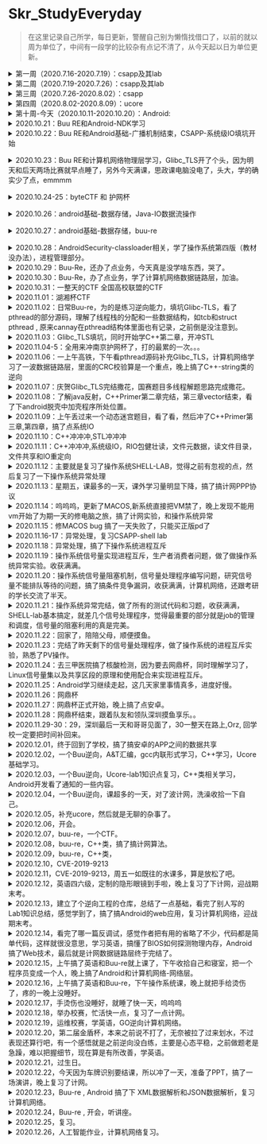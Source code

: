 # Skr_StudyEveryday

> 在这里记录自己所学，每日更新，警醒自己别为懒惰找借口了，以前的就以周为单位了，中间有一段学的比较杂有点记不清了，从今天起以日为单位更新。

<details>
<summary>第一周（2020.7.16-2020.7.19）：csapp及其lab</summary>

+ [x] csapp：第一章到第三章

+ [x] csapp-lab：lab1到lab3

  [lab1](https://github.com/shizhongpwn/csapp_lab/blob/master/CSAPP%20LAB%20%E2%80%94%20data%20lab.pdf)：Data lab

  使用<<，>>，^，&此类基本操作数实现取反，三位运算符，比较整数大小，浮点数转换等操作

  [lab2](https://github.com/shizhongpwn/csapp_lab/blob/master/CSAPP-Boom%20lab.pdf)：Bomb lab

  一些简单的汇编，还算简单，唯独parse_6需要看出链表结构。还在parse_4中存在一处隐藏关卡

  lab3：Attack lab

  入门pwn

  </details>

<details>
<summary>第二周（2020.7.19-2020.7.26）：csapp及其lab</summary>

+ [x] csapp-lab：lab4到lab7

  [lab4](https://github.com/shizhongpwn/csapp_lab/blob/master/CSAPP-archlab.pdf)：Arch lab

  与X86-64指令集相似的Y86-64指令集的学习，以及立即数的加入，优化。

  [lab5]：Cache lab

  这个没写。。。当时绕过了

  [lab6](https://github.com/shizhongpwn/csapp_lab/blob/master/shlab-handout/tsh.c)：Shell lab

  实现一个简易的linux里的shell，这个当时记得看了，但是没上传好像，抽空找下上传

  [lab7](https://github.com/shizhongpwn/csapp_lab/blob/master/csapp-malloc_lab.md)：Malloc lab

  实现一个简易的glibc的堆块回收

  </details>

<details>
<summary>第三周（2020.7.26-2020.8.02）：csapp</summary>

+ [x] csapp：看到第九章的系统级IO

+ [ ] csapp-lab：proxy lab

  未完成

  </details>

<details>
<summary>第四周（2020.8.02-2020.8.09）：ucore</summary>

+ [x] ucore-lab：lab1到lab2

  [lab1](https://github.com/shizhongpwn/notes/blob/master/ucore/Ucore-lab1.md)：

  启动操作系统的bootloader，操作系统如何加载到内存
  </details>

<details>
<summary>第十周-今天（2020.10.11-2020.10.20）：Android:</summary>

+ [x] [第一章](https://github.com/shizhongpwn/Andriod-/blob/master/Android%E5%9F%BA%E7%A1%80/Android%E5%9F%BA%E7%A1%80-%E4%B8%80.md)：Android基础

+ [x] [第二章](https://github.com/shizhongpwn/Andriod-/blob/master/Android%E5%9F%BA%E7%A1%80/android%E5%9F%BA%E7%A1%80%E4%BA%8C-UI.md)：Andorid UI相关

+ [x] [第三章](https://github.com/shizhongpwn/Andriod-/blob/master/Android%E5%9F%BA%E7%A1%80/Android%E5%9F%BA%E7%A1%80-%E6%89%8B%E6%9C%BA%E5%92%8C%E5%B9%B3%E6%9D%BF.md)：手机和平板UI设计相关

+ [x] [第四章](https://github.com/shizhongpwn/Andriod-/blob/master/Android%E5%9F%BA%E7%A1%80/android%E5%9F%BA%E7%A1%80-%E5%B9%BF%E6%92%AD%E6%9C%BA%E5%88%B6.md)：Android 广播机制（未读完）

+ [x] [做了很多的android CTF题目]

  </details>

<details>
<summary>2020.10.21：Buu RE和Android-NDK学习</summary>

+ [x] [BUU RE]

做了几个简单的RE，做的很慢，废物。

+ [x] [Android-NDK](https://github.com/shizhongpwn/Andriod-/blob/master/AndroidSecurity/AndroidSecurity-NKD.md)：Android SDK开发
       </details>
       
<details>
<summary>2020.10.22：Buu RE和Android基础-广播机制结束，CSAPP-系统级IO填坑开始</summary>

+ [x] [BUU RE]

做了几个简单的RE，CrackRTF,JustRE,Youngter-drive。

+ [x] [Android-广播机制](https://github.com/shizhongpwn/Andriod-/blob/master/Android%E5%9F%BA%E7%A1%80/android%E5%9F%BA%E7%A1%80-%E5%B9%BF%E6%92%AD%E6%9C%BA%E5%88%B6.md)：Android-广播机制

+ [x] [CSAPP-系统级IO](https://github.com/shizhongpwn/csapp_lab/blob/master/%E7%B3%BB%E7%BB%9F%E7%BA%A7IO.md)：今天开了个头。
       </details>
       
<details>
<summary>2020.10.23：Buu RE和计算机网络物理层学习，Glibc_TLS开了个头，因为明天和后天两场比赛就早点睡了，另外今天满课，思政课电脑没电了，头大，学的确实少了点，emmmm</summary>

+ [x] [BUU RE]

做了几个简单的RE，[ACTF新生赛2020]easyre,相册

+ [x] [计算机网络-物理层](https://github.com/shizhongpwn/notes/blob/master/%E8%AE%A1%E7%AE%97%E6%9C%BA%E7%BD%91%E7%BB%9C/%E7%89%A9%E7%90%86%E5%B1%82.md)：计算机网络-物理层

+ [x] [Glibc_TLS](https://github.com/shizhongpwn/notes/blob/master/Glibc_TLS/Glibc_TLS.md)：TLS今天开了个头。
       </details>
<details>
<summary>2020.10.24-25：byteCTF 和 护网杯</summary>

+ [x] [Byte CTF]

尝试了几个re，我只能说。。。。自己太垃圾了，一心想做安卓，也没看老本行pwn，安卓做不出，抱歉。。。。

+ [x] [护网杯]

这个真的是被带躺着进线下的，Byte实在做不动，就看了这个，复现了一个pwn....菜逼哭泣。。
       </details>
    
<details>
<summary>2020.10.26：android基础-数据存储，Java-IO数据流操作</summary>

+ [x] [android基础-数据存储](https://github.com/shizhongpwn/Andriod-/blob/master/Android%E5%9F%BA%E7%A1%80/Android%E5%9F%BA%E7%A1%80-%E6%95%B0%E6%8D%AE%E5%AD%98%E5%82%A8.md)：学了数据存储里面的文件存储技术。

+ [x] [Java-IO](https://github.com/shizhongpwn/CodeAndItsSafety/blob/master/Java/IO.md)：因为之前看java依赖于C++的意识和一点JAVA基础，但是觉得JAVA本身的语言安全特性也很重要，所以打算趁着学安卓也顺便把Java好好学一下（汗，越学觉得自己不会的越多）
       </details>
       
<details>
<summary>2020.10.27：android基础-数据存储，buu-re</summary>

+ [x] [android基础-数据存储](https://github.com/shizhongpwn/Andriod-/blob/master/Android%E5%9F%BA%E7%A1%80/Android%E5%9F%BA%E7%A1%80-%E6%95%B0%E6%8D%AE%E5%AD%98%E5%82%A8.md)：学了数据存储里面的SharedPreferences存储技术。

+ [x] [buu-re]
做了几个Exe的re，因为可能要当成例子进行讲解，自己先过一遍。
       </details>
      
<details>
<summary>2020.10.28：AndroidSecurity-classloader相关，学了操作系统第四版（教材没办法），进程管理部分。</summary>

+ [x] [AndroidSecurity-脱壳1](https://github.com/shizhongpwn/Andriod-/blob/master/AndroidSecurity/AndroidSecurity-%E8%84%B1%E5%A3%B31.md)：学习了Android里面的class loader相关的机制，和一些插件开发的基础

+ [x] [buu-re]
做了几个Exe的re。

+ [x] [操作系统第四版-进程管理](https://github.com/shizhongpwn/notes/blob/master/%E8%AE%A1%E7%AE%97%E6%9C%BA%E6%93%8D%E4%BD%9C%E7%B3%BB%E7%BB%9F-%E7%AC%AC%E5%9B%9B%E7%89%88/%E8%BF%9B%E7%A8%8B%E7%AE%A1%E7%90%86.md)：操作系统进程管理相关

    </details>
    
<details>
<summary>2020.10.29：Buu-Re，还办了点业务，今天真是没学啥东西，哭了。</summary>


+ [x] [buu-re]
做了1个Exe的re。

    </details>


<details>
<summary>2020.10.30：Buu-Re，办了点业务，学了计算机网络数据链路层，加油。</summary>

+ [x] [buu-re]
做了1个Exe的re。

+ [x] [计算机网络-数据链路层](https://github.com/shizhongpwn/notes/blob/master/%E8%AE%A1%E7%AE%97%E6%9C%BA%E7%BD%91%E7%BB%9C/%E6%95%B0%E6%8D%AE%E9%93%BE%E8%B7%AF%E5%B1%82.md)：今天数据链路层开了头。
    </details>

<details>
<summary>2020.10.31：一整天的CTF 全国高校联盟的CTF</summary>
    </details>

<details>
<summary>2020.11.01：湖湘杯CTF</summary>

+ [x] [湖湘杯CTF]
其实这大三少有的打一整天的ctf，也差不多是大三的最后一个线上赛了，以后短时间内应该不回参加线上赛了，还剩护网杯和网鼎杯两个线下，CTF生涯就先画上个句号吧，因为要好好充电补充知识，希望自己大三下可以找一个好实习，不想待学校了，嘤嘤嘤。

    </details>
  
<details>
<summary>2020.11.02：日常Buu-re，为的是练习逆向能力，填坑Glibc-TLS，看了pthread的部分源码，理解了线程栈的分配和一些数据结构，如tcb和struct pthread , 原来cannay在pthread结构体里面也有记录，之前倒是没注意到。</summary>

+ [x] [buu-re]
做了2个很水的re。

+ [x] [Glibc_TLS](https://github.com/shizhongpwn/notes/blob/master/Glibc_TLS/Glibc_TLS.md)：TLS填坑ing。

    </details>
    
<details>
<summary>2020.11.03：Glibc_TLS填坑，同时开始学C++第二章，开冲STL</summary>

+ [x] [C++](https://github.com/shizhongpwn/CodeAndItsSafety/blob/master/C%2B%2B/C%2B%2BPrimer-%E7%AC%AC%E4%BA%8C%E7%AB%A0.md)：C++第二章。

+ [x] [Glibc_TLS](https://github.com/shizhongpwn/notes/blob/master/Glibc_TLS/Glibc_TLS.md)：TLS填坑ing。

    </details>
    
<details>
<summary>2020.11.04-5：全用来冲南京护网杯了，打的最累的一次。。。</summary>

+ [x] [护网杯]
    </details>

<details>
<summary>2020.11.06：一上午高铁，下午看pthread源码补充Glibc_TLS，计算机网络学习了一波数据链路层，里面的CRC校验算是一个重点，晚上搞了C++-string类的逆向</summary>

+ [x] [C++逆向-string](https://github.com/shizhongpwn/CodeAndItsSafety/blob/master/C%2B%2B/C%2B%2B%E9%80%86%E5%90%91%E5%AD%A6%E4%B9%A0-string.md)：搞了搞string类，学到了。

+ [x] [Glibc_TLS](https://github.com/shizhongpwn/notes/blob/master/Glibc_TLS/Glibc_TLS.md)：TLS填坑ing。

+ [x] [计算机网络-数据链路层](https://github.com/shizhongpwn/notes/blob/master/%E8%AE%A1%E7%AE%97%E6%9C%BA%E7%BD%91%E7%BB%9C/%E6%95%B0%E6%8D%AE%E9%93%BE%E8%B7%AF%E5%B1%82.md)：今天数据链路层重点研究了其协议相关的三个基本问题：封装成帧，透明传输，差错检测（CRC校验是重点）。
    </details>


<details>
<summary>2020.11.07：庆贺Glibc_TLS完结撒花，国赛题目多线程解题思路完成撒花。</summary>

+ [x] [Glibc_TLS](https://github.com/shizhongpwn/notes/blob/master/Glibc_TLS/Glibc_TLS.md)：TLS完结撒花。
    </details>

<details>
<summary>2020.11.08：了解java反射，C++Primer第二章完结，第三章vector结束，看了下android脱壳中加壳程序所处位置。</summary>

+ [x] [java反射](https://github.com/shizhongpwn/CodeAndItsSafety/blob/master/Java/JAVA-%E5%8F%8D%E5%B0%84.md)：简单了解java反射，因为在安卓安全加壳部分要经常用到。
+ [x] [C++Primer第三章](https://github.com/shizhongpwn/CodeAndItsSafety/blob/master/C%2B%2B/C%2B%2BPrimer-%E7%AC%AC%E4%B8%89%E7%AB%A0.md)：第二章今天完结，第三章看到了vector.
+ [x] [加壳APP运行流程和ClassLoader修正](https://github.com/shizhongpwn/Andriod-/blob/master/AndroidSecurity/AndroidSecutity-%E5%8A%A0%E5%A3%B3APP%E8%BF%90%E8%A1%8C%E6%B5%81%E7%A8%8B%E5%92%8CClassLoader%E4%BF%AE%E6%AD%A3.md):	这一点刚刚开始，因为不太了解java反射，跑过去看了看。
    </details>
    
<details>
<summary>2020.11.09：上午丢过来一个动态迷宫题目，看了看，然后冲了C++Primer第三章,第四章，搞了点系统IO</summary>

+ [x] [C++Primer第三章](https://github.com/shizhongpwn/CodeAndItsSafety/blob/master/C%2B%2B/C%2B%2BPrimer-%E7%AC%AC%E4%B8%89%E7%AB%A0.md)：第三章完结撒花。
+ [x] [C++Primer第四章](https://github.com/shizhongpwn/CodeAndItsSafety/blob/master/C%2B%2B/C%2B%2BPrimer-第四章.md): 第四章完结撒花，这一章跟C有很多冲突，所以挺快的。 
+ [x] [csapp-系统级IO](https://github.com/shizhongpwn/csapp_lab/blob/master/系统级IO.md):	晚上好累啊，看的好慢，哭了。
    </details>
<details>
<summary>2020.11.10：C++冲冲冲,STL冲冲冲</summary>

+ [x] [C++Primer第五章](https://github.com/shizhongpwn/CodeAndItsSafety/blob/master/C%2B%2B/C%2B%2BPrimer-第五章-语句.md)：第五章完结，底层学完回来学C++真的得心应手。
+ [x] [C++Primer第六章](https://github.com/shizhongpwn/CodeAndItsSafety/blob/master/C%2B%2B/C%2B%2BPrimer-第六章-函数.md): 函数还没搞完。
+ [x] JAVA-web：今天的javaweb课，怎么说全看java了，哈哈

    </details>
    
<details>
<summary>2020.11.11：C++冲冲冲,系统级IO，RIO包健壮读，文件元数据，读文件目录，文件共享和IO重定向</summary>

+ [x] [C++Primer第六章](https://github.com/shizhongpwn/CodeAndItsSafety/blob/master/C%2B%2B/C%2B%2BPrimer-第六章-函数.md): 完结撒花。
+ [x] [CSAPP-系统级IO](https://github.com/shizhongpwn/csapp_lab/blob/master/系统级IO.md): RIO包健壮读，无缓冲区读就是调用系统调用直接读到目标区域，有缓冲区的就是，先调用系统调用把缓冲区读满，同时用一个结构体对缓冲区进行解释和标记，来方便用户直接从缓冲区拿数据，减少了系统调用，至于文件元数据其实就是v-node的很多文件信息，读取目录差别就在于返回的是指向目录流(directory stream)的指针，共享文件的话，主要是依赖于文件表其实是共享的，每个进程的文件描述符表里面的表项都可以指过去。重定向的话就在于`dup2`函数了，理解共享文件之后理解这个不难。

    </details>
    
<details>
<summary>2020.11.12：主要就是复习了操作系统SHELL-LAB，觉得之前有忽视的点，然后复习了一下操作系统异常处理</summary>

+ [x] [CSAPP-SHELL-LAB](https://github.com/shizhongpwn/csapp_lab/blob/master/CSAPP-shell-lab.md): 撸源码撸源码。
+ [x] [CSAPP-异常处理](https://github.com/shizhongpwn/csapp_lab/blob/master/CSAPP-第八章-异常.md): 异常处理进阶一波。

    </details>

<details>
<summary>2020.11.13：星期五，课最多的一天，课外学习量明显下降，搞了搞计网PPP协议</summary>

+ [x] [计算机网络-数据链路层](https://github.com/shizhongpwn/notes/blob/master/%E8%AE%A1%E7%AE%97%E6%9C%BA%E7%BD%91%E7%BB%9C/%E6%95%B0%E6%8D%AE%E9%93%BE%E8%B7%AF%E5%B1%82.md)：PPP协议，协议组成，PPP协议帧格式，其工作流程

    </details>

<details>
<summary>2020.11.14：呜呜呜，更新了MACOS,新系统直接把VM禁了，晚上发现不能用vm开始了为期一天的修电脑之旅，搞了计网实验，和操作系统异常</summary>

+ [x] [CSAPP-异常处理](https://github.com/shizhongpwn/csapp_lab/blob/master/CSAPP-第八章-异常.md): 异常处理进阶一波。

    </details>

<details>
<summary>2020.11.15：修MACOS bug 搞了一天失败了，只能买正版pd了</summary>

+ [x] 修理MAC OS,电脑差点只能送售后。。。

    </details>
<details>
<summary>2020.11.16-17：异常处理，复习CSAPP-shell lab</summary>

+ [x] [CSAPP-异常处理](https://github.com/shizhongpwn/csapp_lab/blob/master/CSAPP-第八章-异常.md): 异常处理进阶一波。
+ [x] [CSAPP-SHELL-LAB](https://github.com/shizhongpwn/csapp_lab/blob/master/CSAPP-shell-lab.md): 因为老师布置了一个shell实验，但是那个太简单了，就找了这个难一点的复习一下。
    </details>
<details>
<summary>2020.11.18：异常处理，搞了下操作系统进程互斥</summary>

+ [x] [CSAPP-异常处理](https://github.com/shizhongpwn/csapp_lab/blob/master/CSAPP-第八章-异常.md): 异常处理课后习题都ccc。
+ [x] [进程互斥](https://github.com/shizhongpwn/notes/blob/master/计算机操作系统-第四版/操作系统实验-进程互斥.md): 进程互斥，生产者消费者实验
    </details>
<details>
<summary>2020.11.19：操作系统信号量实现进程互斥，生产者消费者问题，做了做操作系统异常实验。收获满满。</summary>

+ [x] [计算机操作系统-第四版-进程管理](https://github.com/shizhongpwn/notes/blob/master/计算机操作系统-第四版/进程管理.md): 实现进程互斥的几种方式，信号量机制中的整形信号量，AND型信号量，记录型信号量，信号量集，管程机制，
+ [x] [CSAPP-异常处理](https://github.com/shizhongpwn/csapp_lab/blob/master/CSAPP-第八章-异常.md): 异常处理实验。
    </details>
<details>
<summary>2020.11.20：操作系统信号量阻塞机制，信号量处理程序编写问题，研究信号量不能排队等待的问题，搞了搞条件竞争漏洞，收获满满，计算机网络，还跟考研的学长交流了半天。</summary>

+ [x] [计算机网络-数据链路层](https://github.com/shizhongpwn/notes/blob/master/%E8%AE%A1%E7%AE%97%E6%9C%BA%E7%BD%91%E7%BB%9C/%E6%95%B0%E6%8D%AE%E9%93%BE%E8%B7%AF%E5%B1%82.md)：没看啥。。。跟考研学长交流了。。。
+ [x] [CSAPP-异常处理](https://github.com/shizhongpwn/csapp_lab/blob/master/CSAPP-第八章-异常.md): 信号量引发的竞争问题，阻塞机制，操作系统默认阻塞和显示阻塞，解决不排队等待问题就是在一个信号处理程序里面尽可能的多做，（就比如实验里面，尽可能多的回收子进程），感觉编写问题最重要的就是`erron`在信号处理程序里面可能变化，所以在信号处理程序里面进行保存和还原，还有就是`用volatile声明全局变量，这用来告诉编译器不要缓存这个变量`,`sig_atomic_t声明标志，C提供了该整形数据结构，对它的读和写都是原子性的不可以被中断。`。
    </details>
    
<details>
<summary>2020.11.21：操作系统异常完结，做了所有的测试代码和习题，收获满满，SHELL-lab基本搞定，就差几个信号处理程序，觉得最重要的部分就是job的管理和调度，信号量的阻塞利用的真是完美。</summary>

+ [x] [CSAPP-ShelLlab](https://github.com/shizhongpwn/csapp_lab/blob/master/shlab-handout/tsh.c)：总结shell-lab
+ [x] [CSAPP-异常处理](https://github.com/shizhongpwn/csapp_lab/blob/master/CSAPP-第八章-异常.md): 完结撒花，里面很多习题和测试代码都超赞，也算是对竞争漏洞有了更深刻的认识。
    </details>

<details>
<summary>2020.11.22：回家了，陪陪父母，顺便摸鱼。</summary>

+ [x] 陪伴 
    </details>


<details>
<summary>2020.11.23：完结了昨天剩下的信号量处理程序，做了操作系统的进程互斥实验，熟悉了PV操作。</summary>

+ [x] [Linux操作系统进程互斥实验](https://github.com/shizhongpwn/notes/blob/master/计算机操作系统-第四版/操作系统实验-进程互斥.md)：其核心是利用共享内存区域，和自己创建的信号量组，进而可以利用`semop`函数来实现PV操作，进而实现进程互斥访问共享内存区域。
    </details>
    
<details>
<summary>2020.11.24：去三甲医院搞了核酸检测，因为要去网鼎杯，同时理解学习了，Linux信号量集以及共享区段的原理和使用配合来实现进程互斥。</summary>

+ [x] 核酸检测
    </details>
    
<details>
<summary>2020.11.25：Android学习继续走起，这几天家里事情真多，进度好慢。</summary>

+ [x] [android基础-数据存储](https://github.com/shizhongpwn/Andriod-/blob/master/Android%E5%9F%BA%E7%A1%80/Android%E5%9F%BA%E7%A1%80-%E6%95%B0%E6%8D%AE%E5%AD%98%E5%82%A8.md)：学了数据存储里面的Sqlite存储技术。
    </details>
    
<details>
<summary>2020.11.26：网鼎杯</summary>

+ [x] 出发去深圳网鼎杯：在路上的和准备比赛的一天。
    </details>
<details>
<summary>2020.11.27：网鼎杯正式开始，晚上搞了点安卓。</summary>

+ [x] 深圳网鼎杯：打了一天，累死了,Orz,学到了许多骚姿势。
+ [x] [Android基础-跨程序共享数据-内容提供器](https://github.com/shizhongpwn/Andriod-/blob/master/Android%E5%9F%BA%E7%A1%80/%E7%AC%AC%E4%B8%83%E7%AB%A0-%E8%B7%A8%E7%A8%8B%E5%BA%8F%E5%85%B1%E4%BA%AB%E6%95%B0%E6%8D%AE-%E5%86%85%E5%AE%B9%E6%8F%90%E4%BE%9B%E5%99%A8.md):  搞了点安卓。
    </details>

<details>
<summary>2020.11.28：网鼎杯结束，跟着队友和领队深圳摸鱼享乐。。</summary>

+ [x] 深圳网鼎杯：享乐，Orz。
    </details>
<details>
<summary>2020.11.29-30：29，深圳最后一天和哥哥见面了，30一整天在路上,Orz, 回学校一定要把时间补回来。</summary>

+ [x] 深圳网鼎杯：一路倒霉，Orz。
    </details>    
<details>
<summary>2020.12.01，终于回到了学校，搞了搞安卓的APP之间的数据共享</summary>

+ [x] [Android基础-跨程序共享数据-内容提供器](https://github.com/shizhongpwn/Andriod-/blob/master/Android%E5%9F%BA%E7%A1%80/%E7%AC%AC%E4%B8%83%E7%AB%A0-%E8%B7%A8%E7%A8%8B%E5%BA%8F%E5%85%B1%E4%BA%AB%E6%95%B0%E6%8D%AE-%E5%86%85%E5%AE%B9%E6%8F%90%E4%BE%9B%E5%99%A8.md):  内容提供器，需要注意的点就是`URI`的内容形式和普通形式，它帮助实现跨程序共享数据，还有一个点就是`Manifest.xml`里面的权限控制。
    </details>     

<details>
<summary>2020.12.02，一个Buu逆向，A&T汇编，gcc内联形式学习，C++学习，Ucore基础学习。</summary>

+ [x] [buu-re] 做了1个Exe的re。
+ [x] [Ucore-Gcc内联汇编](https://github.com/shizhongpwn/notes/blob/master/ucore/Ucore-Gcc%E5%86%85%E8%81%94%E6%B1%87%E7%BC%96.md)：Ucore里面用到的汇编形式，但是觉得遇到的越来越多了就不逃避了。
+ [x] [Ucore-Lab1基础补充](https://github.com/shizhongpwn/notes/blob/master/ucore/Ucore-Gcc%E5%86%85%E8%81%94%E6%B1%87%E7%BC%96.md)：之前Ucore实验指导书没好好看，亏大了。
+ [x] [C++-Primer-第七章类](https://github.com/shizhongpwn/CodeAndItsSafety/blob/master/C%2B%2B/C%2B%2Bprimer-%E7%AC%AC%E4%B8%83%E7%AB%A0-%E7%B1%BB.md)：补充C++，C++STL一定要冲起来。
    </details>  
<details>    
<summary>2020.12.03，一个Buu逆向，Ucore-lab1知识点复习，C++类相关学习，Android开发看了通知的一些内容。</summary>

+ [x] [buu-re] 做了1个Exe的re。
+ [x] [Ucore-Lab1基础](https://github.com/shizhongpwn/notes/blob/master/ucore/Ucore-lab1-bootloader%E5%90%AF%E5%8A%A8ucore.md)：主要就是分段机制和MBR/Bootloader，还有复习，感觉有收获的，
+ [x] [C++-Primer-第七章类](https://github.com/shizhongpwn/CodeAndItsSafety/blob/master/C%2B%2B/C%2B%2Bprimer-%E7%AC%AC%E4%B8%83%E7%AB%A0-%E7%B1%BB.md)：补充C++类相关知识点。
+ [x] [Android基础-运用多媒体](https://github.com/shizhongpwn/Andriod-/blob/master/Android%E5%9F%BA%E7%A1%80/Android%E5%9F%BA%E7%A1%80-%E8%BF%90%E7%94%A8%E6%89%8B%E6%9C%BA%E5%A4%9A%E5%AA%92%E4%BD%93.md)：这波主要是通知相关内容，书上代码有点老旧，不适合新android系统，自己写了个新android的demo. 
    </details>     
    
<details>    
<summary>2020.12.04，一个Buu逆向，课超多的一天，对了波计网，洗澡收拾一下自己。</summary>

+ [x] [buu-re] 做了1个Exe的re。
+ [x] [计算机网络-数据链路层](https://github.com/shizhongpwn/notes/blob/master/%E8%AE%A1%E7%AE%97%E6%9C%BA%E7%BD%91%E7%BB%9C/%E6%95%B0%E6%8D%AE%E9%93%BE%E8%B7%AF%E5%B1%82.md)：今天数据链路层重点研究了其协议相关的三个基本问题：封装成帧，透明传输，差错检测（CRC校验是重点）。
    </details> 

<details>    
<summary>2020.12.05，补充ucore，然后就是无聊的杂事了。</summary>

+ [x] [Ucore-Lab1基础补充](https://github.com/shizhongpwn/notes/blob/master/ucore/Ucore-lab1-bootloader%E5%90%AF%E5%8A%A8ucore.md)：复习ing.
    </details> 
<details>    
<summary>2020.12.06，开会。</summary>

+ [x] 周会交流
    </details> 
<details>        
<summary>2020.12.07，buu-re，一个CTF。</summary>

+ [x] [buu-re] 做了1个Exe的re。这个得到的经验就是有时候ida分析错误，然后加载到OD里面可以汇编比对一下，看看是哪里出错了。
+ [x] [CTF] 打了一场CTF。
    </details> 

<details>        
<summary>2020.12.08，buu-re，C++类，搞了搞计网算法。</summary>

+ [x] [buu-re] 做了1个Exe的re。
+ [x] [C++-Primer-第七章类](https://github.com/shizhongpwn/CodeAndItsSafety/blob/master/C%2B%2B/C%2B%2Bprimer-%E7%AC%AC%E4%B8%83%E7%AB%A0-%E7%B1%BB.md)：补充C++，C++STL一定要冲起来。
    </details> 

<details>        
<summary>2020.12.09，buu-re，C++类，</summary>

+ [x] [buu-re] 做了2个Exe的re，游戏逆向。
+ [x] [C++-Primer-第七章类](https://github.com/shizhongpwn/CodeAndItsSafety/blob/master/C%2B%2B/C%2B%2Bprimer-%E7%AC%AC%E4%B8%83%E7%AB%A0-%E7%B1%BB.md)：补充C++，C++STL一定要冲起来。
    </details> 
<details>        
<summary>2020.12.10，CVE-2019-9213</summary>

+ [x] [CVE-2019-9213](https://github.com/shizhongpwn/CVE/blob/master/CVE-2019-9213/CVE-2019-9213.md)：分析完了poc和漏洞原理，差点exp的分析，不过总算是学到了点东西。
    </details> 
<details>        
<summary>2020.12.11，CVE-2019-9213，周五一如既往的水课多，算是放松了吧。</summary>


+ [x] [CVE-2019-9213](https://github.com/shizhongpwn/CVE/blob/master/CVE-2019-9213/CVE-2019-9213.md)：调试总结了一下。
    </details> 
<details>        
<summary>2020.12.12，英语四六级，定制的隐形眼镜到手啦，晚上复习了下计网，迎战期末考。</summary>


+ [x] 英语四六级考试
+ [x] 学会了隐形眼镜怎么用，u1s1隐形眼镜舒适多了，看的还清楚。 
+ [x] 计算机网络，这次用书本复习的，没有电子笔记啦。
    </details> 
<details>        
<summary>2020.12.13，建立了个逆向工程的仓库，总结了一点基础，看完了别人写的Lab1知识总结，感觉学到了，搞了搞Android的web应用，复习计算机网络，迎战期末考。</summary>

+ [x] [计算机网络](https://github.com/shizhongpwn/notes/blob/master/%E8%AE%A1%E7%AE%97%E6%9C%BA%E7%BD%91%E7%BB%9C/%E6%95%B0%E6%8D%AE%E9%93%BE%E8%B7%AF%E5%B1%82.md)：复习。
+ [x] [ReverseEngineering](https://github.com/shizhongpwn/ReverseEngineering)：ReverseEngineering。
+ [x] [Android-网络技术](https://github.com/shizhongpwn/Andriod-/blob/master/Android%E5%9F%BA%E7%A1%80/Android%E5%9F%BA%E7%A1%80-%E7%BD%91%E7%BB%9C%E6%8A%80%E6%9C%AF.md)：Android Webview。
    </details> 
<details>   
<summary>2020.12.14，看完了哪一篇反调试，感觉作者把有用的省略了不少，代码都是简单代码，这样就很没意思，学习英语，搞懂了BIOS如何探测物理内存，Android搞了Web技术，最后就是计网数据链路层终于完结了。</summary>

+ [x] 英语每天都要学
+ [x] [计算机网络](https://github.com/shizhongpwn/notes/blob/master/%E8%AE%A1%E7%AE%97%E6%9C%BA%E7%BD%91%E7%BB%9C/%E6%95%B0%E6%8D%AE%E9%93%BE%E8%B7%AF%E5%B1%82.md)：数据链路层终于完了。
+ [x] [ReverseEngineering](https://github.com/shizhongpwn/ReverseEngineering)：ReverseEngineering。
+ [x] [Android-网络技术](https://github.com/shizhongpwn/Andriod-/blob/master/Android%E5%9F%BA%E7%A1%80/Android%E5%9F%BA%E7%A1%80-%E7%BD%91%E7%BB%9C%E6%8A%80%E6%9C%AF.md)：Android Webview，还是挺有意思的。
    </details> 
<details>        
<summary>2020.12.15，上午搞了英语和Buu-re就上课了，下午收拾自己和寝室，把一个程序员变成一个人，晚上搞了Android和计算机网络-网络层。</summary>

+ [x] 英语每天都要学
+ [x] buu-re 
+ [x] [计算机网络](https://github.com/shizhongpwn/notes/blob/master/%E8%AE%A1%E7%AE%97%E6%9C%BA%E7%BD%91%E7%BB%9C/%E7%BD%91%E7%BB%9C%E5%B1%82.md)：网络层开始啦。
+ [x] [Android-网络技术](https://github.com/shizhongpwn/Andriod-/blob/master/Android%E5%9F%BA%E7%A1%80/Android%E5%9F%BA%E7%A1%80-%E7%BD%91%E7%BB%9C%E6%8A%80%E6%9C%AF.md)：Android 使用OkHttp库。
    </details> 
<details>        
<summary>2020.12.16，上午搞了英语和Buu-re，下午操作系统课，晚上就把手给烫伤了，疼的一晚上没睡好。</summary>

+ [x] 英语每天都要学
+ [x] buu-re 
    </details> 
<details>        
<summary>2020.12.17，手烫伤也没睡好，就睡了快一天，呜呜呜</summary>

+ [x] 养伤 
    </details> 
<details>            
<summary>2020.12.18，举办校赛，忙活快一点，复习了一点计网。</summary>

+ [x] 帮学校举办校赛。 
+ [x] [计算机网络](https://github.com/shizhongpwn/notes/blob/master/%E8%AE%A1%E7%AE%97%E6%9C%BA%E7%BD%91%E7%BB%9C/%E7%BD%91%E7%BB%9C%E5%B1%82.md)：网络层。
    </details> 
<details>            
<summary>2020.12.19，运维校赛，学英语，GO逆向计算机网络。</summary>

+ [x] 帮学校运维校赛。 
+ [x] Go逆向，学英语。 
+ [x] [计算机网络](https://github.com/shizhongpwn/notes/blob/master/%E8%AE%A1%E7%AE%97%E6%9C%BA%E7%BD%91%E7%BB%9C/%E7%BD%91%E7%BB%9C%E5%B1%82.md)：网络层。
    </details>     
<details>            
<summary>2020.12.20，第二届金盾杯，本来之前说不打了，无奈被拉了过来划水，不过表现还算行吧，有一个感悟就是之前逆向没白练，主要是心态平稳，之前做题老是急躁，难以把握细节，现在算是有所改善，学英语。</summary>

+ [x] 金盾杯。 
+ [x] 学英语。 
    </details>
<details>            
<summary>2020.12.21，过生日。</summary>

+ [x] 生日。 
    </details>      
<details>            
<summary>2020.12.22，今天因为车牌识别要结课，所以冲了一天，准备了PPT，搞了一场演讲，晚上复习了计网。</summary>

+ [x] 期末结课冲刺。 
+ [x] [计算机网络](https://github.com/shizhongpwn/notes/blob/master/%E8%AE%A1%E7%AE%97%E6%9C%BA%E7%BD%91%E7%BB%9C/%E7%BD%91%E7%BB%9C%E5%B1%82.md)：网络层复习（预习）ing。 
    </details>   
<details>            
<summary>2020.12.23，Buu-re , Android 搞了下 XML数据解析和JSON数据解析，复习计算机网络。</summary>

+ [x] Buu-re。
+ [x] [Android-网络技术](https://github.com/shizhongpwn/Andriod-/blob/master/Android%E5%9F%BA%E7%A1%80/Android%E5%9F%BA%E7%A1%80-%E7%BD%91%E7%BB%9C%E6%8A%80%E6%9C%AF.md)：Android 使用原生库和谷歌开源库解析XML格式和JSON格式数据。 
+ [x] [计算机网络](https://github.com/shizhongpwn/notes/blob/master/%E8%AE%A1%E7%AE%97%E6%9C%BA%E7%BD%91%E7%BB%9C/%E7%BD%91%E7%BB%9C%E5%B1%82.md)：网络层复习（预习）ing。 
    </details>   
<details>            
<summary>2020.12.24，Buu-re , 开会，听讲座。</summary>

+ [x] Buu-re。
    </details>     
<details>            
<summary>2020.12.25，复习。</summary>

+ [x] 复习。
    </details>        
<details>            
<summary>2020.12.26，人工智能作业，计算机网络复习。</summary>

+ [x] 人工智能作业完成。
+ [x] [计算机网络](https://github.com/shizhongpwn/notes/blob/master/%E8%AE%A1%E7%AE%97%E6%9C%BA%E7%BD%91%E7%BB%9C/%E7%BD%91%E7%BB%9C%E5%B1%82.md)：网络层复习（预习）ing。 
    </details>      